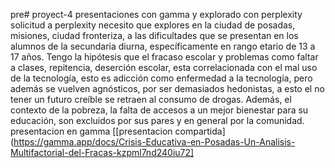 pre# proyect-4
presentaciones con gamma y explorado con perplexity
solicitud a perplexity
necesito que explores en la ciudad de posadas, misiones, ciudad fronteriza, a las dificultades que se presentan en los alumnos de la secundaria diurna, específicamente en rango etario de 13 a 17 años. Tengo la hipótesis que el fracaso escolar y problemas como faltar a clases, repitencia, deserción escolar, esta correlacionada con el mal uso de la tecnología, esto es adicción como enfermedad a la tecnología, pero además se vuelven agnósticos, por ser demasiados hedonistas, a esto el no tener un futuro creíble se retraen al consumo de drogas. Además, el contexto de la pobreza, la falta de accesos a un mejor bienestar para su educación, son excluidos por sus pares y en general por la comunidad.
presentacion en gamma
[[presentacion compartida](https://gamma.app/docs/Crisis-Educativa-en-Posadas-Un-Analisis-Multifactorial-del-Fracas-kzpml7nd240iu72]
